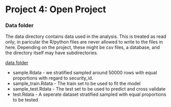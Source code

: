 # Project 4: Open Project

### Data folder

The data directory contains data used in the analysis. This is treated as read only; in paricular the R/python files are never allowed to write to the files in here. Depending on the project, these might be csv files, a database, and the directory itself may have subdirectories.

[data folder](https://drive.google.com/open?id=1CNF0qXfl7rCFtb5HD8zU-GsjXCX1hqFO)

* sample.Rdata - we stratified sampled around 50000 rows with equal proportions with regard to security_id.
* sample_train.Rdata - The train set to be used to fit the model
* sample_test.Rdata - The test set to be used to predict and cross validate
* test.Rdata - A seperate dataset stratified sampled with equal proportions to be tested
